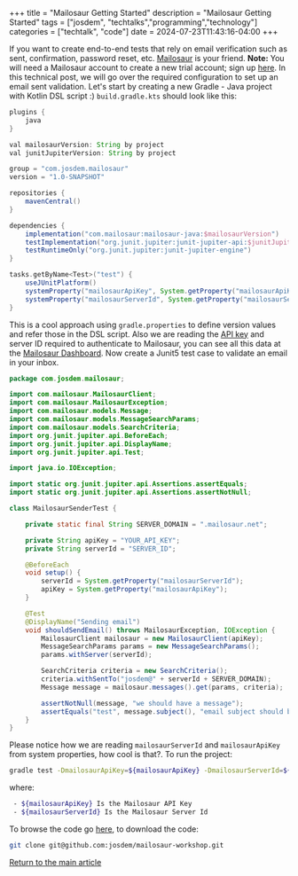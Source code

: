 +++
title =  "Mailosaur Getting Started"
description = "Mailosaur Getting Started"
tags = ["josdem", "techtalks","programming","technology"]
categories = ["techtalk", "code"]
date = 2024-07-23T11:43:16-04:00
+++

If you want to create end-to-end tests that rely on email verification such as sent, confirmation, password reset, etc. [Mailosaur](https://mailosaur.com/) is your friend. **Note:** You will need a Mailosaur account to create a new trial account; sign up [here](https://mailosaur.com/app/signup/). In this technical post, we will go over the required configuration to set up an email sent validation. Let's start by creating a new Gradle - Java project with Kotlin DSL script :) `build.gradle.kts` should look like this:

```groovy
plugins {
    java
}

val mailosaurVersion: String by project
val junitJupiterVersion: String by project

group = "com.josdem.mailosaur"
version = "1.0-SNAPSHOT"

repositories {
    mavenCentral()
}

dependencies {
    implementation("com.mailosaur:mailosaur-java:$mailosaurVersion")
    testImplementation("org.junit.jupiter:junit-jupiter-api:$junitJupiterVersion")
    testRuntimeOnly("org.junit.jupiter:junit-jupiter-engine")
}

tasks.getByName<Test>("test") {
    useJUnitPlatform()
    systemProperty("mailosaurApiKey", System.getProperty("mailosaurApiKey"))
    systemProperty("mailosaurServerId", System.getProperty("mailosaurServerId"))
}
```

This is a cool approach using `gradle.properties` to define version values and refer those in the DSL script. Also we are reading the [API key](https://mailosaur.com/docs/managing-your-account/api-keys/) and server ID required to authenticate to Mailosaur, you can see all this data at the [Mailosaur Dashboard](https://mailosaur.com/app/servers/). Now create a Junit5 test case to validate an email in your inbox.

```java
package com.josdem.mailosaur;

import com.mailosaur.MailosaurClient;
import com.mailosaur.MailosaurException;
import com.mailosaur.models.Message;
import com.mailosaur.models.MessageSearchParams;
import com.mailosaur.models.SearchCriteria;
import org.junit.jupiter.api.BeforeEach;
import org.junit.jupiter.api.DisplayName;
import org.junit.jupiter.api.Test;

import java.io.IOException;

import static org.junit.jupiter.api.Assertions.assertEquals;
import static org.junit.jupiter.api.Assertions.assertNotNull;

class MailosaurSenderTest {

    private static final String SERVER_DOMAIN = ".mailosaur.net";

    private String apiKey = "YOUR_API_KEY";
    private String serverId = "SERVER_ID";

    @BeforeEach
    void setup() {
        serverId = System.getProperty("mailosaurServerId");
        apiKey = System.getProperty("mailosaurApiKey");
    }

    @Test
    @DisplayName("Sending email")
    void shouldSendEmail() throws MailosaurException, IOException {
        MailosaurClient mailosaur = new MailosaurClient(apiKey);
        MessageSearchParams params = new MessageSearchParams();
        params.withServer(serverId);

        SearchCriteria criteria = new SearchCriteria();
        criteria.withSentTo("josdem@" + serverId + SERVER_DOMAIN);
        Message message = mailosaur.messages().get(params, criteria);

        assertNotNull(message, "we should have a message");
        assertEquals("test", message.subject(), "email subject should be test");
    }
}
```

Please notice how we are reading `mailosaurServerId` and `mailosaurApiKey` from system properties, how cool is that?. To run the project:

```bash
gradle test -DmailosaurApiKey=${mailosaurApiKey} -DmailosaurServerId=${mailosaurServerId}
```

where:
```bash
 - ${mailosaurApiKey} Is the Mailosaur API Key
 - ${mailosaurServerId} Is the Mailosaur Server Id
```

To browse the code go [here](https://github.com/josdem/mailosaur-workshop), to download the code:

```bash
git clone git@github.com:josdem/mailosaur-workshop.git
```

[Return to the main article](/techtalk/java)
